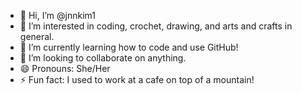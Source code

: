 - 👋 Hi, I’m @jnnkim1
- 👀 I’m interested in coding, crochet, drawing, and arts and crafts in general.
- 🌱 I’m currently learning how to code and use GitHub!
- 💞️ I’m looking to collaborate on anything.
- 😄 Pronouns: She/Her
- ⚡ Fun fact: I used to work at a cafe on top of a mountain!

<!---
jnnkim1/jnnkim1 is a ✨ special ✨ repository because its `README.md` (this file) appears on your GitHub profile.
You can click the Preview link to take a look at your changes.
--->
